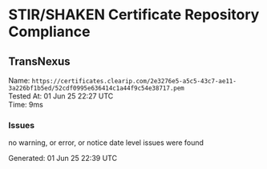 # STIR/SHAKEN Certificate Repository Compliance

## TransNexus

Name: `https://certificates.clearip.com/2e3276e5-a5c5-43c7-ae11-3a226bf1b5ed/52cdf0995e636414c1a44f9c54e38717.pem`\
Tested At: 01 Jun 25 22:27 UTC\
Time: 9ms

### Issues

no warning, or error, or notice date level issues were found

Generated: 01 Jun 25 22:39 UTC